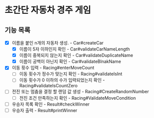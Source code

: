 # 초간단 자동차 경주 게임
## 기능 목록
- [x] 이름을 붙인 n개의 자동차 생성. - Car#createCar
  - [x] 이름이 5자 이하인지 확인 - Car#validateCarNameLength
  - [x] 이름이 중복되지 않는지 확인 - Car#validateDuplicateName
  - [x] 이름이 공백이 아닌지 확인 - Car#validateBlnakName
- [x] 이동 횟수 입력 - Racing#enterMoveCount
  - [ ] 이동 횟수가 정수가 맞는지 확인 - Racing#validateIsInt
  - [ ] 이동 횟수가 0 이하의 수가 입력되었는지 확인 - Racing#validateIsCountZero
- [ ] 전진 또는 멈춤을 결정 할 랜덤 값 생성 - Racing#CreateRandomNumber 
    - [ ] 전진 조건 만족하는지 확인 - Racing#ValidateMoveCondition
- [ ] 우승자 목록 확인 - Result#checkWinner
- [ ] 우승자 출력 - Result#printWinner
